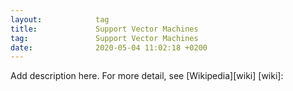 ```yaml
---
layout:            tag
title:             Support Vector Machines
tag:               Support Vector Machines
date:              2020-05-04 11:02:18 +0200
---
```

Add description here.
For more detail, see [Wikipedia][wiki]
[wiki]:
